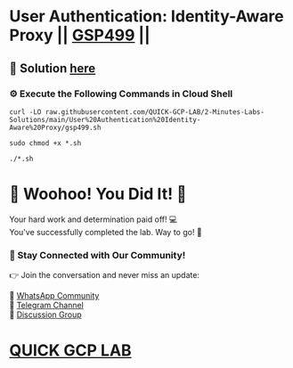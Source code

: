 # User Authentication: Identity-Aware Proxy || [GSP499](https://www.cloudskillsboost.google/focuses/5562?parent=catalog) ||

## 🔑 Solution [here](https://youtu.be/m3lgM8YXHPA)

### ⚙️ Execute the Following Commands in Cloud Shell

```
curl -LO raw.githubusercontent.com/QUICK-GCP-LAB/2-Minutes-Labs-Solutions/main/User%20Authentication%20Identity-Aware%20Proxy/gsp499.sh

sudo chmod +x *.sh

./*.sh
```

# 🎉 Woohoo! You Did It! 🎉

Your hard work and determination paid off! 💻  
You've successfully completed the lab. Way to go! 🚀  

### 💬 Stay Connected with Our Community!

👉 Join the conversation and never miss an update:  

💚 [WhatsApp Community](https://chat.whatsapp.com/ECJ9h8GA3CA1ksaI9m5NrX)  
📢 [Telegram Channel](https://t.me/quickgcplab)  
👥 [Discussion Group](https://t.me/quickgcplabchats)  

# [QUICK GCP LAB](https://www.youtube.com/@quickgcplab)
